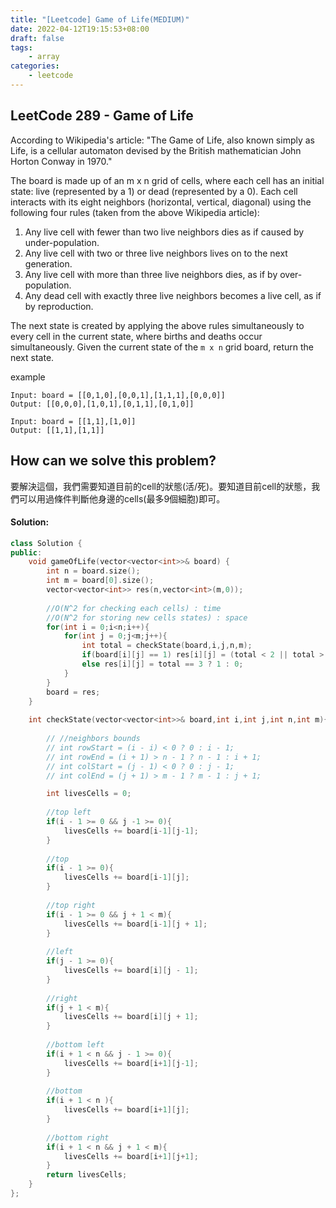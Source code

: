 ```yaml
---
title: "[Leetcode] Game of Life(MEDIUM)"
date: 2022-04-12T19:15:53+08:00
draft: false
tags:
    - array
categories:
    - leetcode
---
```


## LeetCode 289 -  Game of Life
According to Wikipedia's article: "The Game of Life, also known simply as Life, is a cellular automaton devised by the British mathematician John Horton Conway in 1970."

The board is made up of an m x n grid of cells, where each cell has an initial state: live (represented by a 1) or dead (represented by a 0). Each cell interacts with its eight neighbors (horizontal, vertical, diagonal) using the following four rules (taken from the above Wikipedia article):

1. Any live cell with fewer than two live neighbors dies as if caused by under-population.
2. Any live cell with two or three live neighbors lives on to the next generation.
3. Any live cell with more than three live neighbors dies, as if by over-population.
4. Any dead cell with exactly three live neighbors becomes a live cell, as if by reproduction.
  
The next state is created by applying the above rules simultaneously to every cell in the current state, where births and deaths occur simultaneously. Given the current state of the `m x n` grid board, return the next state.

example
```
Input: board = [[0,1,0],[0,0,1],[1,1,1],[0,0,0]]
Output: [[0,0,0],[1,0,1],[0,1,1],[0,1,0]]

Input: board = [[1,1],[1,0]]
Output: [[1,1],[1,1]]
```

## How can we solve this problem?
要解決這個，我們需要知道目前的cell的狀態(活/死)。要知道目前cell的狀態，我們可以用過條件判斷他身邊的cells(最多9個細胞)即可。
<!-- For solving this problem, we need to know what the current cell state is``(dead or alive)``. After that,we just need to check its neighbor `cell' s` state by the rules to determine the cell state. Because the maximum number of its neighbor cells is 9, from top to bottom and left to right. So, we can simply use some conditions to check. -->

<!-- ## The solving steps:
1. iterate the array and check the cell state.
2. Get the new state of the cell by applying the 4 rules -->
#### Solution:
```c++
class Solution {
public:
    void gameOfLife(vector<vector<int>>& board) {
        int n = board.size();
        int m = board[0].size();
        vector<vector<int>> res(n,vector<int>(m,0));
        
        //O(N^2 for checking each cells) : time
        //O(N^2 for storing new cells states) : space
        for(int i = 0;i<n;i++){
            for(int j = 0;j<m;j++){
                int total = checkState(board,i,j,n,m);
                if(board[i][j] == 1) res[i][j] = (total < 2 || total > 3 ) ? 0 : 1;
                else res[i][j] = total == 3 ? 1 : 0;
            }
        }
        board = res;
    }
    
    int checkState(vector<vector<int>>& board,int i,int j,int n,int m){
        
        // //neighbors bounds
        // int rowStart = (i - i) < 0 ? 0 : i - 1; 
        // int rowEnd = (i + 1) > n - 1 ? n - 1 : i + 1;
        // int colStart = (j - 1) < 0 ? 0 : j - 1;
        // int colEnd = (j + 1) > m - 1 ? m - 1 : j + 1;

        int livesCells = 0;
    
        //top left
        if(i - 1 >= 0 && j -1 >= 0){
            livesCells += board[i-1][j-1];
        }
        
        //top
        if(i - 1 >= 0){
            livesCells += board[i-1][j];
        }
        
        //top right
        if(i - 1 >= 0 && j + 1 < m){
            livesCells += board[i-1][j + 1];
        }
        
        //left
        if(j - 1 >= 0){
            livesCells += board[i][j - 1];
        }
        
        //right
        if(j + 1 < m){
            livesCells += board[i][j + 1];
        }
        
        //bottom left
        if(i + 1 < n && j - 1 >= 0){
            livesCells += board[i+1][j-1];
        }
        
        //bottom
        if(i + 1 < n ){
            livesCells += board[i+1][j];
        }
        
        //bottom right
        if(i + 1 < n && j + 1 < m){
            livesCells += board[i+1][j+1];
        }
        return livesCells;
    }
};
```


